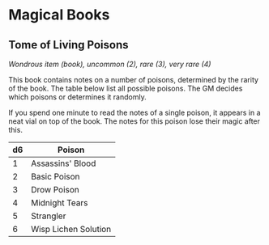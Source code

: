 # Magical Books

## Tome of Living Poisons
_Wondrous item (book), uncommon (2), rare (3), very rare (4)_

This book contains notes on a number of poisons, determined by the rarity of the book. The table below list all possible poisons. The GM decides which poisons or determines it randomly.

If you spend one minute to read the notes of a single poison, it appears in a neat vial on top of the book. The notes for this poison lose their magic after this.

| **d6** | **Poison**           |
| ------ | -------------------- |
| 1      | Assassins' Blood     |
| 2      | Basic Poison         |
| 3      | Drow Poison          |
| 4      | Midnight Tears       |
| 5      | Strangler            |
| 6      | Wisp Lichen Solution |


